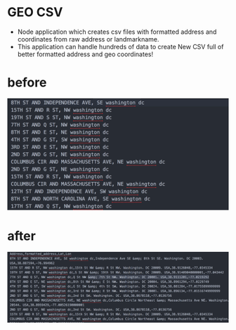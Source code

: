 # GEO CSV
* Node application which creates csv files with formatted address and coordinates from raw address or landmarkname.
* This application can handle hundreds of data to create New CSV full of better formatted address and geo coordinates!
# before
![picture](images/screenshot1.png)
# after
![picture](images/screenshot2.png)
